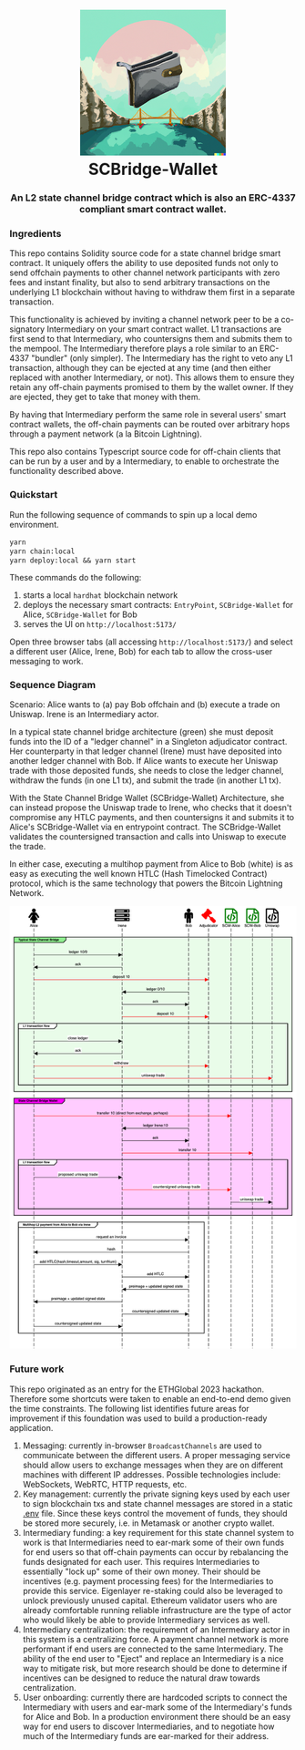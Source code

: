 <h1 align="center">
<div><img src="./SCBridge-Wallet.png"><br>
SCBridge-Wallet
</h1>
<h3 align="center">
An L2 state channel bridge contract which is also an ERC-4337 compliant smart contract wallet.
</h3>

### Ingredients

This repo contains Solidity source code for a state channel bridge smart contract. It uniquely offers the ability to use deposited funds not only to send offchain payments to other channel network participants with zero fees and instant finality, but also to send arbitrary transactions on the underlying L1 blockchain without having to withdraw them first in a separate transaction.

This functionality is achieved by inviting a channel network peer to be a co-signatory Intermediary on your smart contract wallet. L1 transactions are first send to that Intermediary, who countersigns them and submits them to the mempool. The Intermediary therefore plays a role similar to an ERC-4337 "bundler" (only simpler). The Intermediary has the right to veto any L1 transaction, although they can be ejected at any time (and then either replaced with another Intermediary, or not). This allows them to ensure they retain any off-chain payments promised to them by the wallet owner. If they are ejected, they get to take that money with them.

By having that Intermediary perform the same role in several users' smart contract wallets, the off-chain payments can be routed over arbitrary hops through a payment network (a la Bitcoin Lightning).

This repo also contains Typescript source code for off-chain clients that can be run by a user and by a Intermediary, to enable to orchestrate the functionality described above.

### Quickstart

Run the following sequence of commands to spin up a local demo environment.

```
yarn
yarn chain:local
yarn deploy:local && yarn start
```

These commands do the following:

1. starts a local `hardhat` blockchain network
2. deploys the necessary smart contracts: `EntryPoint`, `SCBridge-Wallet` for Alice, `SCBridge-Wallet` for Bob
3. serves the UI on `http://localhost:5173/`

Open three browser tabs (all accessing `http://localhost:5173/`) and select a different user (Alice, Irene, Bob) for each tab to allow the cross-user messaging to work.

### Sequence Diagram

Scenario: Alice wants to (a) pay Bob offchain and (b) execute a trade on Uniswap. Irene is an Intermediary actor.

In a typical state channel bridge architecture (green) she must deposit funds into the ID of a "ledger channel" in a Singleton adjudicator contract. Her counterparty in that ledger channel (Irene) must have deposited into another ledger channel with Bob. If Alice wants to execute her Uniswap trade with those deposited funds, she needs to close the ledger channel, withdraw the funds (in one L1 tx), and submit the trade (in another L1 tx).

With the State Channel Bridge Wallet (SCBridge-Wallet) Architecture, she can instead propose the Uniswap trade to Irene, who checks that it doesn't compromise any HTLC payments, and then countersigns it and submits it to Alice's SCBridge-Wallet via en entrypoint contract. The SCBridge-Wallet validates the countersigned transaction and calls into Uniswap to execute the trade.

In either case, executing a multihop payment from Alice to Bob (white) is as easy as executing the well known HTLC (Hash Timelocked Contract) protocol, which is the same technology that powers the Bitcoin Lightning Network.

![Sequence Diagram](./SCBridge-Wallet-sequence.png)

<!-- diagram source, edit at sequencediagram.org
fontawesome f182 Alice
fontawesome f233 Irene
fontawesome f183 Bob

fontawesome f0e3 Adjudicator #red
fontawesome f1c9 SCW-Alice #green
fontawesome f1c9 SCW-Bob #green
fontawesome f1c9 Uniswap


group #lightgreen Typical State Channel Bridge

Alice->Irene: ledger 10/0
Alice<-Irene: ack
Alice-#red>Adjudicator: deposit 10
Bob->Irene: ledger 0/10
Bob<-Irene: ack
Irene-#red>Adjudicator: deposit 10
group L1 transaction flow
Alice->Irene: close ledger
Alice<-Irene: ack
Alice-#red>Adjudicator: withdraw
Alice-#red>Uniswap: uniswap trade
end
end

group #ff00ff State Channel Bridge Wallet
Alice-#red>SCW-Alice: transfer 10 (direct from exchange, perhaps)
Bob->Irene: ledger Irene:10
Bob<-Irene: ack
Irene-#red>SCW-Bob: transfer 10
group L1 transaction flow
Alice->Irene: proposed uniswap trade
Irene-#red>SCW-Alice: countersigned uniswap trade

SCW-Alice->Uniswap: uniswap trade
end


end

group Multihop L2 payment from Alice to Bob via Irene
Alice->Bob: request an invoice
Bob->Alice: hash
Alice->Irene: add HTLC(hash,timeout,amount, sig, turnNum)
Irene->Bob: add HTLC
Bob->Irene:  preimage + updated signed state
Irene->Alice: preimage + updated signed state
Irene->Bob: countersigned updated state
Alice->Irene: countersigned updated state
end
-->

### Future work

This repo originated as an entry for the ETHGlobal 2023 hackathon. Therefore some shortcuts were taken to enable an end-to-end demo given the time constraints. The following list identifies future areas for improvement if this foundation was used to build a production-ready application.

1. Messaging: currently in-browser `BroadcastChannels` are used to communicate between the different users. A proper messaging service should allow users to exchange messages when they are on different machines with different IP addresses. Possible technologies include: WebSockets, WebRTC, HTTP requests, etc.
2. Key management: currently the private signing keys used by each user to sign blockchain txs and state channel messages are stored in a static [.env](./.env) file. Since these keys control the movement of funds, they should be stored more securely, i.e. in Metamask or another crypto wallet.
3. Intermediary funding: a key requirement for this state channel system to work is that Intermediaries need to ear-mark some of their own funds for end users so that off-chain payments can occur by rebalancing the funds designated for each user. This requires Intermediaries to essentially "lock up" some of their own money. Their should be incentives (e.g. payment processing fees) for the Intermediaries to provide this service. Eigenlayer re-staking could also be leveraged to unlock previously unused capital. Ethereum validator users who are already comfortable running reliable infrastructure are the type of actor who would likely be able to provide Intermediary services as well.
4. Intermediary centralization: the requirement of an Intermediary actor in this system is a centralizing force. A payment channel network is more performant if end users are connected to the same Intermediary. The ability of the end user to "Eject" and replace an Intermediary is a nice way to mitigate risk, but more research should be done to determine if incentives can be designed to reduce the natural draw towards centralization.
5. User onboarding: currently there are hardcoded scripts to connect the Intermediary with users and ear-mark some of the Intermediary's funds for Alice and Bob. In a production environment there should be an easy way for end users to discover Intermediaries, and to negotiate how much of the Intermediary funds are ear-marked for their address.
